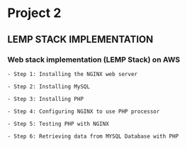 # Project 2 

## LEMP STACK IMPLEMENTATION



### Web stack implementation (LEMP Stack) on AWS

	- Step 1: Installing the NGINX web server

    - Step 2: Installing MySQL

    - Step 3: Installing PHP

    - Step 4: Configuring NGINX to use PHP processor
    
    - Step 5: Testing PHP with NGINX

    - Step 6: Retrieving data from MYSQL Database with PHP